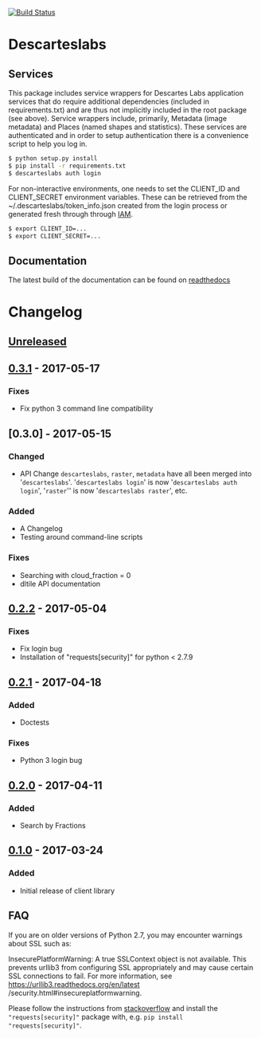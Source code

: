 [![Build Status](https://travis-ci.org/descarteslabs/descarteslabs-python.svg?branch=master)](https://travis-ci.org/descarteslabs/descarteslabs-python)

Descarteslabs
=============

Services
--------

This package includes service wrappers for Descartes Labs application services that 
do require additional dependencies (included in requirements.txt) and are thus not 
implicitly included in the root package (see above). Service wrappers include, 
primarily, Metadata (image metadata) and Places (named shapes and statistics). 
These services are authenticated and in order to setup authentication there is a 
convenience script to help you log in.

```bash
$ python setup.py install
$ pip install -r requirements.txt
$ descarteslabs auth login
```

For non-interactive environments, one needs to set the CLIENT_ID and CLIENT_SECRET 
environment variables. These can be retrieved from the ~/.descarteslabs/token_info.json
created from the login process or generated fresh through through [IAM](https://iam.descarteslabs.com).

```bash
$ export CLIENT_ID=...
$ export CLIENT_SECRET=...
```

Documentation
-------------
The latest build of the documentation can be found on [readthedocs](http://descartes-labs-python.readthedocs.io/en/latest/)

Changelog
=========

## [Unreleased]

## [0.3.1] - 2017-05-17
### Fixes
- Fix python 3 command line compatibility


## [0.3.0] - 2017-05-15
### Changed
- API Change `descarteslabs`, `raster`, `metadata` have all been merged into
 '`descarteslabs`'. '`descarteslabs login`' is now '`descarteslabs auth
 login`', '`raster`'' is now '`descarteslabs raster`', etc.

### Added
- A Changelog
- Testing around command-line scripts

### Fixes
- Searching with cloud\_fraction = 0
- dltile API documentation

## [0.2.2] - 2017-05-04
### Fixes
- Fix login bug
- Installation of "requests\[security\]" for python < 2.7.9

## [0.2.1] - 2017-04-18
### Added
- Doctests

### Fixes
- Python 3 login bug

## [0.2.0] - 2017-04-11
### Added
- Search by Fractions

## [0.1.0] - 2017-03-24
### Added
- Initial release of client library

[Unreleased]: https://github.com/descarteslabs/descarteslabs-python/compare/v0.3.1...HEAD
[0.3.1]: https://github.com/descarteslabs/descarteslabs-python/compare/v0.3.2...v0.3.1
[0.2.2]: https://github.com/descarteslabs/descarteslabs-python/compare/v0.2.1...v0.2.2
[0.2.1]: https://github.com/descarteslabs/descarteslabs-python/compare/v0.2.0...v0.2.1
[0.2.0]: https://github.com/descarteslabs/descarteslabs-python/compare/v0.1.0...v0.2.0
[0.1.0]: https://github.com/descarteslabs/descarteslabs-python/releases/tag/v0.1.0

FAQ
---

If you are on older versions of Python 2.7, you may encounter warnings about
SSL such as:

  InsecurePlatformWarning: A true SSLContext object is not
  available. This prevents urllib3 from configuring SSL appropriately and 
  may cause certain SSL connections to fail. For more information, see 
  https://urllib3.readthedocs.org/en/latest  
  /security.html#insecureplatformwarning.

Please follow the instructions from
[stackoverflow](http://stackoverflow.com/questions/29099404/ssl-insecureplatform-error-when-using-requests-package)
and install the `"requests[security]"` package with, e.g. `pip install
"requests[security]"`.

